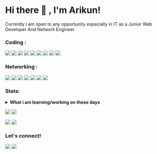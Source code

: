 # Hi there 👋 , I'm Arikun!
Currently I am open to any opportunity especially in IT as a Junior Web Developer And Network Engineer. 

### Coding :
<p>
    <img src="https://img.shields.io/badge/OS-linux-blue?&logo=linux" />
    <img src="https://img.shields.io/badge/Code-php-blue?&logo=php" />
<img src="https://img.shields.io/badge/Code-html-blue?&logo=html5" />
<img src="https://img.shields.io/badge/Code-javascript-blue?&logo=javascript" />
<img src="https://img.shields.io/badge/Code-json-blue?&logo=json" />
<img src="https://img.shields.io/badge/Framework-bootstrap-blue?&logo=bootstrap" />
    <img src="https://img.shields.io/badge/Framework-laravel-blue?&logo=laravel" />
    <img src="https://img.shields.io/badge/Text%20Editor-Sublime%20text-blue?&logo=sublime%20text&logoColor=blue" />
    <img src="https://gpvc.arturio.dev/imyhacker" />
</p>

### Networking :
<p>
<img src="https://img.shields.io/badge/Platform-Cisco-blue?&logo=cisco" />
<img src="https://img.shields.io/badge/Platform-MikroTik-blue?&logo=icloud" />
<img src="https://img.shields.io/badge/Tool-Wireshark-blue?&logo=icloud" />
<img src="https://img.shields.io/badge/Tool-WinBox-blue?&logo=icloud" />
<img src="https://img.shields.io/badge/Tool-Bettercap-blue?&logo=icloud" />
<img src="https://img.shields.io/badge/Tool-Ettercap-blue?&logo=icloud" />
<img src="https://img.shields.io/badge/Tool-Airmon.ng-blue?&logo=icloud" />
</p>

### Stats:
<details>
 <summary><strong>What i am learning/working on these days</strong></summary>
    - 🔭 I’m currently working on Home </br>
    - 🔭 I'm writing content on my Blogs </br>
    - 🌱 I’m currently learning Laravel </br>
    - 🤔 I’m looking for help with My Team (INDOSEC) </br>
    - 💬 Ask me about anything.</br>
    - 😄 Pronouns: He/Him </br>
    - ⚡ Fun fact: Be Yourself and Never Surrender </br>
</details>
<p>
    <img src="https://github-readme-stats.vercel.app/api?username=imyhacker&show_icons=true&theme=radical" />
    <img src="https://github-readme-stats.vercel.app/api/top-langs/?username=imyhacker&layout=compact" />
</p>
<p>
    <img src="https://github-readme-stats.vercel.app/api/pin?username=imyhacker&repo=HiDOM&title_color=fff&icon_color=f9f9f9&text_color=9f9f9f&bg_color=151515" />    
    <img src="https://github-readme-stats.vercel.app/api/pin?username=imyhacker&repo=DOTOIP&title_color=fff&icon_color=f9f9f9&text_color=9f9f9f&bg_color=151515" />    
    
</p>

### Let's connect!
<p>
    <a href="https://medium.com/@ariikun" target="blank"><img src="https://img.shields.io/badge/Arii-kun-30302f?style=flat&logo=medium" /></a>
    <a href="https://www.paypal.me/arikungans" target="blank"><img src="https://ionicabizau.github.io/badges/paypal.svg" /></a>
</p>

<!--
**imyhacker/imyhacker** is a ✨ _special_ ✨ repository because its `README.md` (this file) appears on your GitHub profile.

Here are some ideas to get you started:

- 🔭 I’m currently working on ...
- 🌱 I’m currently learning ...
- 👯 I’m looking to collaborate on ...
- 🤔 I’m looking for help with ...
- 💬 Ask me about ...
- 📫 How to reach me: ...
- 😄 Pronouns: ...
- ⚡ Fun fact: ...
-->
